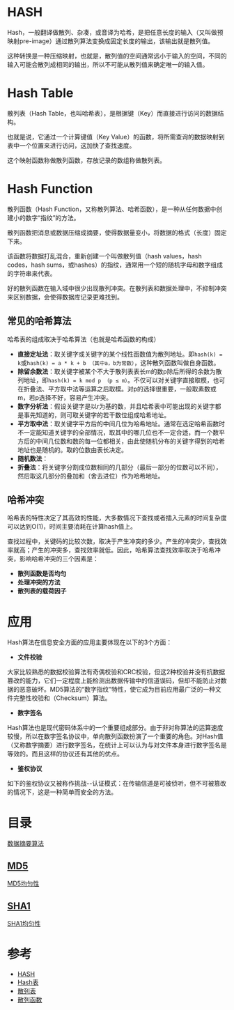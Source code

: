 # HASH
Hash，一般翻译做散列、杂凑，或音译为哈希，是把任意长度的输入（又叫做预映射pre-image）通过散列算法变换成固定长度的输出，该输出就是散列值。

这种转换是一种压缩映射，也就是，散列值的空间通常远小于输入的空间，不同的输入可能会散列成相同的输出，所以不可能从散列值来确定唯一的输入值。


# Hash Table
散列表（Hash Table，也叫哈希表），是根据键（Key）而直接进行访问的数据结构。

也就是说，它通过一个计算键值（Key Value）的函数，将所需查询的数据映射到表中一个位置来进行访问，这加快了查找速度。

这个映射函数称做散列函数，存放记录的数组称做散列表。


# Hash Function
散列函数（Hash Function，又称散列算法、哈希函数），是一种从任何数据中创建小的数字“指纹”的方法。

散列函数把消息或数据压缩成摘要，使得数据量变小，将数据的格式（长度）固定下来。

该函数将数据打乱混合，重新创建一个叫做散列值（hash values，hash codes，hash sums，或hashes）的指纹，通常用一个短的随机字母和数字组成的字符串来代表。

好的散列函数在输入域中很少出现散列冲突。在散列表和数据处理中，不抑制冲突来区别数据，会使得数据库记录更难找到。

## 常见的哈希算法
哈希表的组成取决于哈希算法（也就是哈希函数的构成）
- **直接定址法**：取关键字或关键字的某个线性函数值为散列地址。即`hash(k) = k`或`hash(k) = a * k + b （其中a，b为常数）`，这种散列函数叫做自身函数。
- **除留余数法**：取关键字被某个不大于散列表表长m的数p除后所得的余数为散列地址，即`hash(k) = k mod p （p ≤ m）`。不仅可以对关键字直接取模，也可在折叠法、平方取中法等运算之后取模。对p的选择很重要，一般取素数或m，若p选择不好，容易产生冲突。
- **数字分析法**：假设关键字是以r为基的数，并且哈希表中可能出现的关键字都是事先知道的，则可取关键字的若干数位组成哈希地址。
- **平方取中法**：取关键字平方后的中间几位为哈希地址。通常在选定哈希函数时不一定能知道关键字的全部情况，取其中的哪几位也不一定合适，而一个数平方后的中间几位数和数的每一位都相关，由此使随机分布的关键字得到的哈希地址也是随机的。取的位数由表长决定。
- **随机数法**：
- **折叠法**：将关键字分割成位数相同的几部分（最后一部分的位数可以不同），然后取这几部分的叠加和（舍去进位）作为哈希地址。


## 哈希冲突
哈希表的特性决定了其高效的性能，大多数情况下查找或者插入元素的时间复杂度可以达到O(1)，时间主要消耗在计算hash值上。

查找过程中，关键码的比较次数，取决于产生冲突的多少。产生的冲突少，查找效率就高；产生的冲突多，查找效率就低。因此，哈希算法查找效率取决于哈希冲突，影响哈希冲突的三个因素是：
- **散列函数是否均匀**
- **处理冲突的方法**
- **散列表的载荷因子**


# 应用
Hash算法在信息安全方面的应用主要体现在以下的3个方面：
- **文件校验**

大家比较熟悉的数据校验算法有奇偶校验和CRC校验，但这2种校验并没有抗数据篡改的能力，它们一定程度上能检测出数据传输中的信道误码，但却不能防止对数据的恶意破坏。MD5算法的“数字指纹”特性，使它成为目前应用最广泛的一种文件完整性校验和（Checksum）算法。

- **数字签名**

Hash算法也是现代密码体系中的一个重要组成部分。由于非对称算法的运算速度较慢，所以在数字签名协议中，单向散列函数扮演了一个重要的角色。对Hash值（又称数字摘要）进行数字签名，在统计上可以认为与对文件本身进行数字签名是等效的。而且这样的协议还有其他的优点。

- **鉴权协议**

如下的鉴权协议又被称作挑战--认证模式：在传输信道是可被侦听，但不可被篡改的情况下，这是一种简单而安全的方法。

# 目录
[数据摘要算法](./数据摘要算法.md)

## [MD5](./MD5)
[MD5均匀性](./MD5/MD5均匀性)

## [SHA1](./SHA1)
[SHA1均匀性](./SHA1/SHA1均匀性)

# 参考
 * [HASH](https://baike.baidu.com/item/Hash)
 * [Hash表](https://baike.baidu.com/item/哈希表)
 * [散列表](https://zh.wikipedia.org/wiki/%E5%93%88%E5%B8%8C%E8%A1%A8)
 * [散列函数](https://zh.wikipedia.org/wiki/%E6%95%A3%E5%88%97%E5%87%BD%E6%95%B8)
